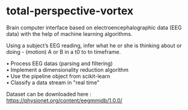 # total-perspective-vortex
Brain computer interface based on electroencephalographic data (EEG data) with the help of machine learning algorithms.   
   
Using a subject’s EEG reading, infer what he or she is thinking about or doing - (motion) A or B in a t0 to tn timeframe.   
    
• Process EEG datas (parsing and filtering)   
• Implement a dimensionality reduction algorithm    
• Use the pipeline object from scikit-learn   
• Classify a data stream in "real time"    


Dataset can be downloaded here : https://physionet.org/content/eegmmidb/1.0.0/
